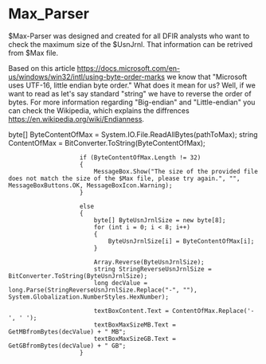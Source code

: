 # Max_Parser

$Max-Parser was designed and created for all DFIR analysts who want to check the maximum size of the $UsnJrnl. That information can be retrived from $Max file.

Based on this article https://docs.microsoft.com/en-us/windows/win32/intl/using-byte-order-marks we know that "Microsoft uses UTF-16, little endian byte order." What does it mean for us? Well, if we want to read as let's say standard "string" we have to reverse the order of bytes. For more information regarding "Big-endian" and "Little-endian" you can check the Wikipedia, which explains the diffrences https://en.wikipedia.org/wiki/Endianness.

byte[] ByteContentOfMax = System.IO.File.ReadAllBytes(pathToMax);
                        string ContentOfMax = BitConverter.ToString(ByteContentOfMax);

                        if (ByteContentOfMax.Length != 32)
                        {
                            MessageBox.Show("The size of the provided file does not match the size of the $Max file, please try again.", "", MessageBoxButtons.OK, MessageBoxIcon.Warning);
                        }

                        else
                        {
                            byte[] ByteUsnJrnlSize = new byte[8];
                            for (int i = 0; i < 8; i++)
                            {
                                ByteUsnJrnlSize[i] = ByteContentOfMax[i];
                            }

                            Array.Reverse(ByteUsnJrnlSize);
                            string StringReverseUsnJrnlSize = BitConverter.ToString(ByteUsnJrnlSize);
                            long decValue = long.Parse(StringReverseUsnJrnlSize.Replace("-", ""), System.Globalization.NumberStyles.HexNumber);

                            textBoxContent.Text = ContentOfMax.Replace('-', ' ');
                            textBoxMaxSizeMB.Text = GetMBfromBytes(decValue) + " MB";
                            textBoxMaxSizeGB.Text = GetGBfromBytes(decValue) + " GB";
                        }

